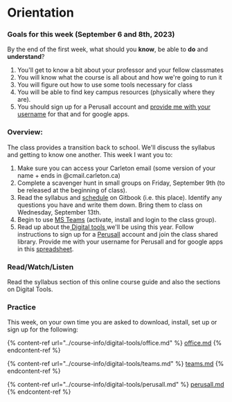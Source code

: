 # Orientation

### Goals for this week (September 6 and 8th, 2023)

By the end of the first week, what should you **know**, be able to **do** and **understand**?

1. You'll get to know a bit about your professor and your fellow classmates
2. You will know what the course is all about and how we're going to run it
3. You will figure out how to use some tools necessary for class
4. You will be able to find key campus resources (physically where they are).&#x20;
5. You should sign up for a Perusall account and [provide me with your username](https://docs.google.com/spreadsheets/d/1o4OynJBMgJcuCVMLgcVruZjEQEMUv7NFOFz-K9f3jYA/edit?usp=sharing) for that and for google apps.

### Overview:

The class provides a transition back to school. We'll discuss the syllabus and getting to know one another. This week I want you to:&#x20;

1. Make sure you can access your Carleton email (some version of your name + ends in @cmail.carleton.ca)
2. Complete a scavenger hunt in small groups on Friday, September 9th (to be released at the beginning of class).&#x20;
3. Read the syllabus and [schedule](../course-info/schedule/) on Gitbook (i.e. this place). Identify any questions you have and write them down. Bring them to class on Wednesday, September 13th.&#x20;
4. Begin to use [MS Teams](../course-info/digital-tools/teams.md) (activate, install and login to the class group).&#x20;
5. Read up about the[ Digital tools ](../course-info/digital-tools/)we'll be using this year. Follow instructions to sign up for a [Perusall](../course-info/digital-tools/perusall.md) account and join the class shared library.  Provide me with your username for Perusall and for google apps in this [spreadsheet](https://docs.google.com/spreadsheets/d/1o4OynJBMgJcuCVMLgcVruZjEQEMUv7NFOFz-K9f3jYA/edit?usp=sharing).&#x20;

### Read/Watch/Listen

Read the syllabus section of this online course guide and also the sections on Digital Tools.&#x20;

### Practice

This week, on your own time you are asked to download, install, set up or sign up for the following:&#x20;

{% content-ref url="../course-info/digital-tools/office.md" %}
[office.md](../course-info/digital-tools/office.md)
{% endcontent-ref %}

{% content-ref url="../course-info/digital-tools/teams.md" %}
[teams.md](../course-info/digital-tools/teams.md)
{% endcontent-ref %}

{% content-ref url="../course-info/digital-tools/perusall.md" %}
[perusall.md](../course-info/digital-tools/perusall.md)
{% endcontent-ref %}
